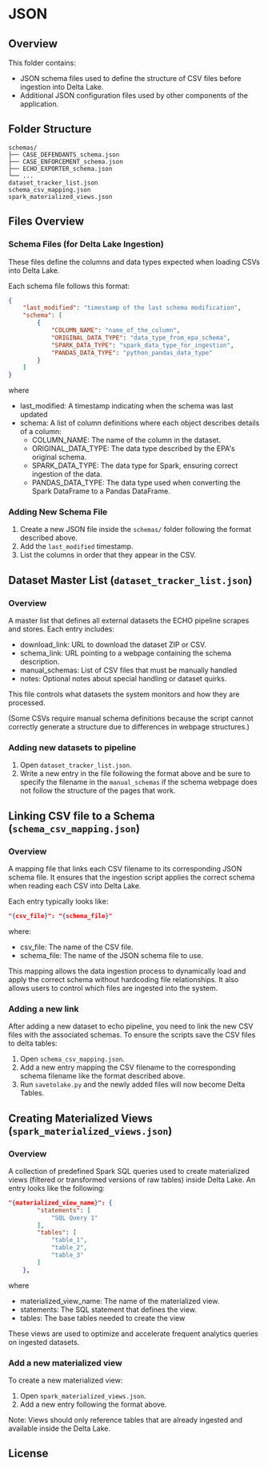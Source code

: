 # JSON

## Overview
This folder contains:

- JSON schema files used to define the structure of CSV files before ingestion into Delta Lake.
- Additional JSON configuration files used by other components of the application.

## Folder Structure

    schemas/
    ├── CASE_DEFENDANTS_schema.json
    ├── CASE_ENFORCEMENT_schema.json
    ├── ECHO_EXPORTER_schema.json
    └── ...
    dataset_tracker_list.json
    schema_csv_mapping.json
    spark_materialized_views.json

## Files Overview
### Schema Files (for Delta Lake Ingestion)
These files define the columns and data types expected when loading CSVs into Delta Lake.

Each schema file follows this format:
```json
{
    "last_modified": "timestamp of the last schema modification",
    "schema": [
        {
            "COLUMN_NAME": "name_of_the_column",
            "ORIGINAL_DATA_TYPE": "data_type_from_epa_schema",
            "SPARK_DATA_TYPE": "spark_data_type_for_ingestion",
            "PANDAS_DATA_TYPE": "python_pandas_data_type"
        }
    ]
}
```
where 
- last_modified: A timestamp indicating when the schema was last updated
- schema: A list of column definitions where each object describes details of a column:
    - COLUMN_NAME: The name of the column in the dataset.
    - ORIGINAL_DATA_TYPE: The data type described by the EPA's original schema.
    - SPARK_DATA_TYPE: The data type for Spark, ensuring correct ingestion of the data.
    - PANDAS_DATA_TYPE: The data type used when converting the Spark DataFrame to a Pandas DataFrame.

### Adding New Schema File
1. Create a new JSON file inside the `schemas/` folder following the format described above.
2. Add the `last_modified` timestamp.
3. List the columns in order that they appear in the CSV.

## Dataset Master List (`dataset_tracker_list.json`)
### Overview

A master list that defines all external datasets the ECHO pipeline scrapes and stores. Each entry includes:
- download_link: URL to download the dataset ZIP or CSV.
- schema_link: URL pointing to a webpage containing the schema description.
- manual_schemas: List of CSV files that must be manually handled
- notes: Optional notes about special handling or dataset quirks.

This file controls what datasets the system monitors and how they are processed.

(Some CSVs require manual schema definitions because the script cannot correctly generate a structure due to differences in webpage structures.)

### Adding new datasets to pipeline
1. Open `dataset_tracker_list.json`.
2. Write a new entry in the file following the format above and be sure to specify the filename in the `manual_schemas` if the schema webpage does not follow the structure of the pages that work.

## Linking CSV file to a Schema (`schema_csv_mapping.json`)
### Overview

A mapping file that links each CSV filename to its corresponding JSON schema file. It ensures that the ingestion script applies the correct schema when reading each CSV into Delta Lake.

Each entry typically looks like:

```json
"{csv_file}": "{schema_file}"
```
where:
- csv_file: The name of the CSV file.
- schema_file: The name of the JSON schema file to use.

This mapping allows the data ingestion process to dynamically load and apply the correct schema without hardcoding file relationships.
It also allows users to control which files are ingested into the system.

### Adding a new link
After adding a new dataset to echo pipeline, you need to link the new CSV files with the associated schemas. To ensure the scripts save the CSV files to delta tables:

1. Open `schema_csv_mapping.json`.
2. Add a new entry mapping the CSV filename to the corresponding schema filename like the format described above.
3. Run `savetolake.py` and the newly added files will now become Delta Tables.

## Creating Materialized Views (`spark_materialized_views.json`)
### Overview

A collection of predefined Spark SQL queries used to create materialized views (filtered or transformed versions of raw tables) inside Delta Lake. An entry looks like the following:

```json
"{materialized_view_name}": {
        "statements": [
            "SQL Query 1"
        ],
        "tables": [
            "table_1",
            "table_2",
            "table_3"
        ]
    },

```
where 
- materialized_view_name: The name of the materialized view.
- statements: The SQL statement that defines the view.
- tables: The base tables needed to create the view

These views are used to optimize and accelerate frequent analytics queries on ingested datasets. 
### Add a new materialized view
To create a new materialized view:
1. Open `spark_materialized_views.json`.
2. Add a new entry following the format above.

Note: Views should only reference tables that are already ingested and available inside the Delta Lake.

## License
